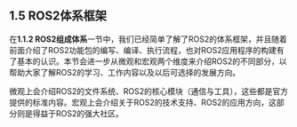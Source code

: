 ## 1.5 ROS2体系框架

在**1.1.2 ROS2组成体系**一节中，我们已经简单了解了ROS2的体系框架，并且随着前面介绍了ROS2功能包的编写、编译、执行流程，也对ROS2应用程序的构建有了基本的认识。本节会进一步从微观和宏观两个维度来介绍ROS2的不同部分，以帮助大家了解ROS2的学习、工作内容以及以后可选择的发展方向。

微观上会介绍ROS2的文件系统、ROS2的核心模块（通信与工具），这些都是官方提供的标准内容。宏观上会介绍关于ROS2的技术支持、ROS2的应用方向，这部分则是得益于ROS2的强大社区。

